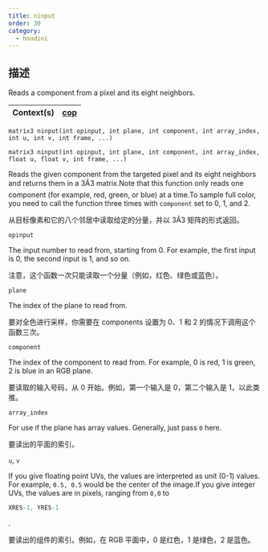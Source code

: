 ```yaml
---
title: ninput
order: 30
category:
  - houdini
---
```

    
## 描述

Reads a component from a pixel and its eight neighbors.

| Context(s) | [cop](../contexts/cop.html) |
| ---------- | --------------------------- |

`matrix3 ninput(int opinput, int plane, int component, int array_index, int u, int v, int frame, ...)`

`matrix3 ninput(int opinput, int plane, int component, int array_index, float u, float v, int frame, ...)`

Reads the given component from the targeted pixel and its eight neighbors and
returns them in a 3Ã3 matrix.Note that this function only reads one component
(for example, red, green, or blue) at a time.To sample full color, you need to
call the function three times with `component` set to 0, 1, and 2.

从目标像素和它的八个邻居中读取给定的分量，并以 3Ã3 矩阵的形式返回。

`opinput`

The input number to read from, starting from 0. For example, the first input
is 0, the second input is 1, and so on.

注意，这个函数一次只能读取一个分量（例如，红色、绿色或蓝色）。

`plane`

The index of the plane to read from.

要对全色进行采样，你需要在 components 设置为 0、1 和 2 的情况下调用这个函数三次。

`component`

The index of the component to read from. For example, 0 is red, 1 is green, 2
is blue in an RGB plane.

要读取的输入号码，从 0 开始。例如，第一个输入是 0，第二个输入是 1，以此类推。

`array_index`

For use if the plane has array values. Generally, just pass `0` here.

要读出的平面的索引。

`u`, `v`

If you give floating point UVs, the values are interpreted as unit (0-1)
values. For example, `0.5, 0.5` would be the center of the image.If you give
integer UVs, the values are in pixels, ranging from `0,0` to

```c
XRES-1, YRES-1
```

.

要读出的组件的索引。例如，在 RGB 平面中，0 是红色，1 是绿色，2 是蓝色。
